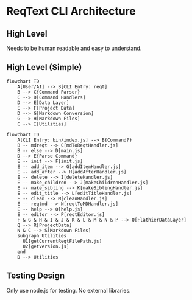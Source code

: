 # ReqText CLI Architecture

## High Level 

Needs to be human readable and easy to understand.

## High Level (Simple)

```mermaid
flowchart TD
    A[User/AI] --> B[CLI Entry: reqt]
    B --> C{Command Parser}
    C --> D[Command Handlers]
    D --> E[Data Layer]
    E --> F[Project Data]
    D --> G[Markdown Conversion]
    G --> H[Markdown Files]
    C --> I[Utilities]
```

```mermaid
flowchart TD
    A[CLI Entry: bin/index.js] --> B{Command?}
    B -- mdreqt --> C[mdToReqtHandler.js]
    B -- else --> D[main.js]
    D --> E{Parse Command}
    E -- init --> F[init.js]
    E -- add_item --> G[addItemHandler.js]
    E -- add_after --> H[addAfterHandler.js]
    E -- delete --> I[deleteHandler.js]
    E -- make_children --> J[makeChildrenHandler.js]
    E -- make_sibling --> K[makeSiblingHandler.js]
    E -- edit_title --> L[editTitleHandler.js]
    E -- clean --> M[cleanHandler.js]
    E -- reqtmd --> N[reqtToMDHandler.js]
    E -- help --> O[help.js]
    E -- editor --> P[reqtEditor.js]
    F & G & H & I & J & K & L & M & N & P --> Q[FlathierDataLayer]
    Q --> R[ProjectData]
    N & C --> S[Markdown Files]
    subgraph Utilities
      U1[getCurrentReqtFilePath.js]
      U2[getVersion.js]
    end
    D --> Utilities
```

## Testing Design

Only use node.js for testing. No external libraries.




